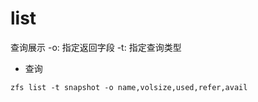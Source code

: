 # list
查询展示
-o: 指定返回字段
-t: 指定查询类型

- 查询
```shell
zfs list -t snapshot -o name,volsize,used,refer,avail
```
